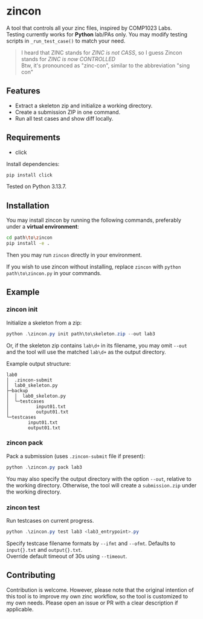 # zincon

A tool that controls all your zinc files, inspired by COMP1023 Labs.  
Testing currently works for **Python** lab/PAs only. You may modify testing scripts in `_run_test_case()` to match your need.  
> I heard that ZINC stands for _ZINC is not CASS_, so I guess Zincon stands for _ZINC is now CONTROLLED_  
> Btw, it's pronounced as "zinc-con", similar to the abbreviation "sing con"

## Features

- Extract a skeleton zip and initialize a working directory.
- Create a submission ZIP in one command.
- Run all test cases and show diff locally.

## Requirements

- click

Install dependencies:

```powershell
pip install click
```

Tested on Python 3.13.7.

## Installation

You may install zincon by running the following commands, preferably under a **virtual environment**:
```sh
cd path\to\zincon 
pip install -e .
``` 
Then you may run `zincon` directly in your environment.

If you wish to use zincon without installing, replace `zincon` with `python path\to\zincon.py` in your commands.

## Example

### zincon init
Initialize a skeleton from a zip:

```powershell
python .\zincon.py init path\to\skeleton.zip --out lab3
```

Or, if the skeleton zip contains `lab\d+` in its filename, you may omit `--out` and the tool will use the matched `lab\d+` as the output directory.

Example output structure:
```
lab0
│  .zincon-submit
│  lab0_skeleton.py
├─backup
│  │  lab0_skeleton.py
│  └─testcases
│          input01.txt
│          output01.txt
└─testcases
        input01.txt
        output01.txt
```

### zincon pack
Pack a submission (uses `.zincon-submit` file if present):

```powershell
python .\zincon.py pack lab3
```

You may also specify the output directory with the option `--out`, relative to the working directory. Otherwise, the tool will create a `submission.zip` under the working directory.

### zincon test
Run testcases on current progress.

```powershell
python .\zincon.py test lab3 <lab3_entrypoint>.py
```

Specify testcase filename formats by `--ifmt` and `--ofmt`. Defaults to `input{}.txt` and `output{}.txt`.  
Override default timeout of 30s using `--timeout`.  

## Contributing

Contribution is welcome. However, please note that the original intention of this tool is to improve my own zinc workflow, so the tool is customized to my own needs. Please open an issue or PR with a clear description if applicable.
